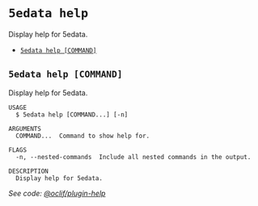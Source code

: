 `5edata help`
=============

Display help for 5edata.

* [`5edata help [COMMAND]`](#5edata-help-command)

## `5edata help [COMMAND]`

Display help for 5edata.

```
USAGE
  $ 5edata help [COMMAND...] [-n]

ARGUMENTS
  COMMAND...  Command to show help for.

FLAGS
  -n, --nested-commands  Include all nested commands in the output.

DESCRIPTION
  Display help for 5edata.
```

_See code: [@oclif/plugin-help](https://github.com/oclif/plugin-help/blob/v6.2.33/src/commands/help.ts)_
